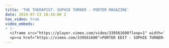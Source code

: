 ```yaml
---
title: 'THE THERAPIST: SOPHIE TURNER - PORTER MAGAZINE'
date: 2019-07-23 18:34:00 Z
has_video: true
video_embeds:
- |-
  <iframe src="https://player.vimeo.com/video/339561600?loop=1" width="1280" height="720" frameborder="0" allow="autoplay; fullscreen" allowfullscreen></iframe>
  <p><a href="https://vimeo.com/339561600">PORTER EDIT - SOPHIE TURNER</a> from <a href="https://vimeo.com/user30551234">Batu Projects</a> on <a href="https://vimeo.com">Vimeo</a>.</p>
---
```


